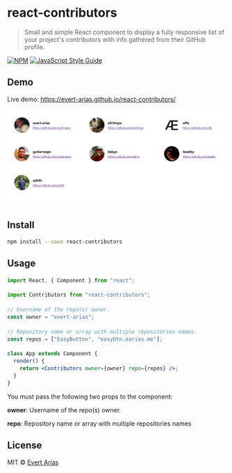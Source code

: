 # react-contributors

> Small and simple React component to display a fully responsive list of your project's contributors with info gathered from their GitHub profile.

[![NPM](https://img.shields.io/npm/v/react-contributors.svg)](https://www.npmjs.com/package/react-contributors) [![JavaScript Style Guide](https://img.shields.io/badge/code_style-standard-brightgreen.svg)](https://standardjs.com)

## Demo

Live demo: https://evert-arias.github.io/react-contributors/

![demo](demo.png)

## Install

```bash
npm install --save react-contributors
```

## Usage

```jsx
import React, { Component } from "react";

import Contributors from "react-contributors";

// Username of the repo(s) owner.
const owner = "evert-arias";

// Repository name or array with multiple repositories names.
const repos = ["EasyButton", "easybtn.earias.me"];

class App extends Component {
  render() {
    return <Contributors owner={owner} repo={repos} />;
  }
}
```

You must pass the following two props to the component:

**owner**: Username of the repo(s) owner.

**repo**: Repository name or array with multiple repositories names

## License

MIT © [Evert Arias](https://github.com/evert-arias)

